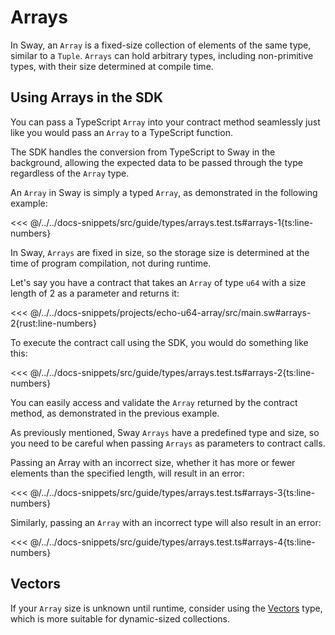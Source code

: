 # Arrays

In Sway, an `Array` is a fixed-size collection of elements of the same type, similar to a `Tuple`. `Arrays` can hold arbitrary types, including non-primitive types, with their size determined at compile time.

## Using Arrays in the SDK

You can pass a TypeScript `Array` into your contract method seamlessly just like you would pass an `Array` to a TypeScript function.

The SDK handles the conversion from TypeScript to Sway in the background, allowing the expected data to be passed through the type regardless of the `Array` type.

An `Array` in Sway is simply a typed `Array`, as demonstrated in the following example:

<<< @/../../docs-snippets/src/guide/types/arrays.test.ts#arrays-1{ts:line-numbers}

In Sway, `Arrays` are fixed in size, so the storage size is determined at the time of program compilation, not during runtime.

Let's say you have a contract that takes an `Array` of type `u64` with a size length of 2 as a parameter and returns it:

<<< @/../../docs-snippets/projects/echo-u64-array/src/main.sw#arrays-2{rust:line-numbers}

To execute the contract call using the SDK, you would do something like this:

<<< @/../../docs-snippets/src/guide/types/arrays.test.ts#arrays-2{ts:line-numbers}

You can easily access and validate the `Array` returned by the contract method, as demonstrated in the previous example.

As previously mentioned, Sway `Arrays` have a predefined type and size, so you need to be careful when passing `Arrays` as parameters to contract calls.

Passing an Array with an incorrect size, whether it has more or fewer elements than the specified length, will result in an error:

<<< @/../../docs-snippets/src/guide/types/arrays.test.ts#arrays-3{ts:line-numbers}

Similarly, passing an `Array` with an incorrect type will also result in an error:

<<< @/../../docs-snippets/src/guide/types/arrays.test.ts#arrays-4{ts:line-numbers}

## Vectors

If your `Array` size is unknown until runtime, consider using the [Vectors](./vectors.md) type, which is more suitable for dynamic-sized collections.
